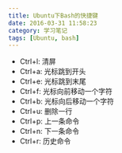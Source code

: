 ```yaml
---
title: Ubuntu下Bash的快捷键
date: 2016-03-31 11:58:23
category: 学习笔记
tags: [Ubuntu, bash]
---
```


- Ctrl+l: 清屏
- Ctrl+a: 光标跳到开头
- Ctrl+e: 光标跳到末尾
- Ctrl+f: 光标向前移动一个字符
- Ctrl+b: 光标向后移动一个字符
- Ctrl+u: 删除一行
- Ctrl+p: 上一条命令
- Ctrl+n: 下一条命令
- Ctrl+r: 历史命令
